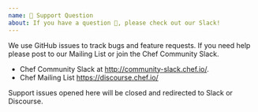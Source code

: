 ```yaml
---
name: 🤗 Support Question
about: If you have a question 💬, please check out our Slack!
---
```


We use GitHub issues to track bugs and feature requests. If you need help please post to our Mailing List or join the Chef Community Slack.

- Chef Community Slack at <http://community-slack.chef.io/>.
- Chef Mailing List <https://discourse.chef.io/>

 Support issues opened here will be closed and redirected to Slack or Discourse.
